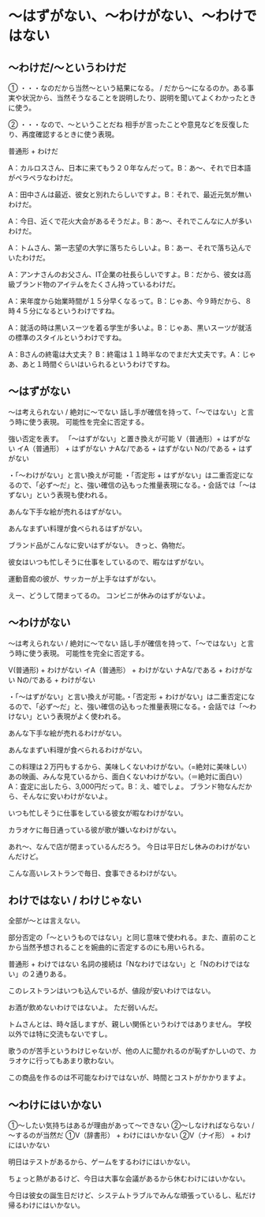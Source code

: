 # 〜はずがない、〜わけがない、〜わけではない


## 〜わけだ/〜というわけだ
① ・・・なのだから当然～という結果になる。
/ だから～になるのか。ある事実や状況から、当然そうなることを説明したり、説明を聞いてよくわかったときに使う。

② ・・・なので、〜ということだね 相手が言ったことや意見などを反復したり、再度確認するときに使う表現。

普通形 + わけだ

A：カルロスさん、日本に来てもう２０年なんだって。B：あ〜、それで日本語がペラペラなわけだ。

A：田中さんは最近、彼女と別れたらしいですよ。B：それで、最近元気が無いわけだ。

A：今日、近くで花火大会があるそうだよ。B：あ～、それでこんなに人が多いわけだ。

A：トムさん、第一志望の大学に落ちたらしいよ。B：あー、それで落ち込んでいたわけだ。

A：アンナさんのお父さん、IT企業の社長らしいですよ。B：だから、彼女は高級ブランド物のアイテムをたくさん持っているわけだ。

A：来年度から始業時間が１５分早くなるって。B：じゃあ、今９時だから、８時４５分になるというわけですね。

A：就活の時は黒いスーツを着る学生が多いよ。B：じゃあ、黒いスーツが就活の標準のスタイルというわけですね。

A：Bさんの終電は大丈夫？ B：終電は１１時半なのでまだ大丈夫です。A：じゃあ、あと１時間ぐらいはいられるというわけですね。


## 〜はずがない
～は考えられない / 絶対に〜でない 話し手が確信を持って、「〜ではない」と言う時に使う表現。
可能性を完全に否定する。

強い否定を表す。
「～はずがない」と置き換えが可能
V（普通形）+ はずがない イA（普通形） + はずがない ナAな/である + はずがない Nの/である + はずがない

・「〜わけがない」と言い換えが可能 ・「否定形 + はずがない」は二重否定になるので、「必ず〜だ」と、強い確信の込もった推量表現になる。・会話では「〜はずない」という表現も使われる。

あんな下手な絵が売れるはずがない。

あんなまずい料理が食べられるはずがない。

ブランド品がこんなに安いはずがない。
きっと、偽物だ。

彼女はいつも忙しそうに仕事をしているので、暇なはずがない。

運動音痴の彼が、サッカーが上手なはずがない。

えー、どうして閉まってるの。
コンビニが休みのはずがないよ。



## 〜わけがない
～は考えられない / 絶対に〜でない 話し手が確信を持って、「〜ではない」と言う時に使う表現。
可能性を完全に否定する。

V(普通形) + わけがない イA（普通形） + わけがない ナAな/である + わけがない Nの/である + わけがない

・「〜はずがない」と言い換えが可能。・「否定形 + わけがない」は二重否定になるので、「必ず〜だ」と、強い確信の込もった推量表現になる。・会話では「〜わけない」という表現がよく使われる。

あんな下手な絵が売れるわけがない。

あんなまずい料理が食べられるわけがない。

この料理は２万円もするから、美味しくないわけがない。（=絶対に美味しい）
あの映画、みんな見ているから、面白くないわけがない。（＝絶対に面白い）
A：査定に出したら、3,000円だって。B：え、嘘でしょ。
ブランド物なんだから、そんなに安いわけがないよ。

いつも忙しそうに仕事をしている彼女が暇なわけがない。

カラオケに毎日通っている彼が歌が嫌いなわけがない。

あれ〜、なんで店が閉まっているんだろう。
今日は平日だし休みのわけがないんだけど。

こんな高いレストランで毎日、食事できるわけがない。



## わけではない / わけじゃない
全部が〜とは言えない。

部分否定の「〜というものではない」と同じ意味で使われる。また、直前のことから当然予想されることを婉曲的に否定するのにも用いられる。

普通形 + わけではない    名詞の接続は「Nなわけではない」と「Nのわけではない」の２通りある。

このレストランはいつも込んでいるが、値段が安いわけではない。

お酒が飲めないわけではないよ。
ただ弱いんだ。

トムさんとは、時々話しますが、親しい関係というわけではありません。
学校以外では特に交流もないですし。

歌うのが苦手というわけじゃないが、他の人に聞かれるのが恥ずかしいので、カラオケに行ってもあまり歌わない。

この商品を作るのは不可能なわけではないが、時間とコストがかかりますよ。

## 〜わけにはいかない
①～したい気持ちはあるが理由があって～できない ②〜しなければならない / 〜するのが当然だ
①V（辞書形） + わけにはいかない ②V（ナイ形） + わけにはいかない

明日はテストがあるから、ゲームをするわけにはいかない。

ちょっと熱があるけど、今日は大事な会議があるから休むわけにはいかない。

今日は彼女の誕生日だけど、システムトラブルでみんな頑張っているし、私だけ帰るわけにはいかない。

